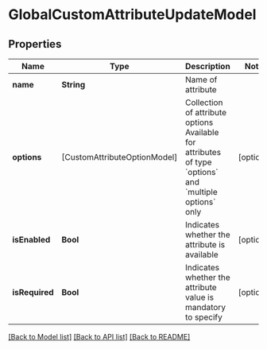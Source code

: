 # GlobalCustomAttributeUpdateModel

## Properties
Name | Type | Description | Notes
------------ | ------------- | ------------- | -------------
**name** | **String** | Name of attribute | 
**options** | [CustomAttributeOptionModel] | Collection of attribute options      Available for attributes of type &#x60;options&#x60; and &#x60;multiple options&#x60; only | [optional] 
**isEnabled** | **Bool** | Indicates whether the attribute is available | [optional] 
**isRequired** | **Bool** | Indicates whether the attribute value is mandatory to specify | [optional] 

[[Back to Model list]](../README.md#documentation-for-models) [[Back to API list]](../README.md#documentation-for-api-endpoints) [[Back to README]](../README.md)


